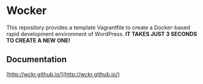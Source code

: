 # Wocker

This repository provides a template Vagrantfile to create a Docker-based rapid development environment of WordPress. __IT TAKES JUST 3 SECONDS TO CREATE A NEW ONE!__

## Documentation

[http://wckr.github.io/](http://wckr.github.io/)
